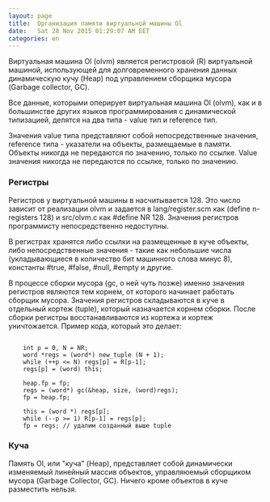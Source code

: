 ```yaml
---
layout: page
title:  Организация памяти виртуальной машины Ol
date:   Sat 28 Nov 2015 01:29:07 AM EET
categories: en
---
```

   Виртуальная машина Ol (olvm) является регистровой (R) виртуальной машиной, использующей для долговременного хранения данных динамическую кучу (Heap) под управлением сборщика мусора (Garbage collector, GC).

   Все данные, которыми оперирует виртуальная машина Ol (olvm), как и в большинстве других языков программирования с динамической типизацией, делятся на два типа - value тип и reference тип.

   Значения value типа представляют собой непосредственные значения, reference типа - указатели на объекты, размещаемые в памяти. Объекты никогда не передаются по значению, только по ссылке. Value значения никогда не передаются по ссылке, только по значению.

### Регистры

   Регистров у виртуальной машины в насчитывается 128. Это число зависит от реализации olvm и задается в lang/register.scm как (define n-registers 128) и src/olvm.c как #define NR 128. Значения регистров программисту непосредственно недоступны.

   В регистрах хранятся либо ссылки на размещенные в куче объекты, либо непосредственные значения - такие как небольшие числа (укладывающиеся в количество бит машинного слова минус 8), константы #true, #false, #null, #empty и другие.

   В процессе сборки мусора (gc, о ней чуть позже) именно значения регистров являются тем корнем, от которого начинает работать сборщик мусора. Значения регистров складываются в куче в отдельный кортеж (tuple), который назначается корнем сборки. После сборки регистры восстанавливаются из кортежа и кортеж уничтожается.
Пример кода, который это делает:
<pre><code>
    int p = 0, N = NR;
    word *regs = (word*) new_tuple (N + 1);
    while (++p <= N) regs[p] = R[p-1];
    regs[p] = (word) this;

    heap.fp = fp;
    regs = (word*) gc(&heap, size, (word)regs);
    fp = heap.fp;

    this = (word *) regs[p];
    while (--p >= 1) R[p-1] = regs[p];
    fp = regs; // удалим созданный выше tuple
</code></pre>

### Куча

   Память Ol, или "куча" (Heap), представляет собой динамически изменяемый линейный массив объектов, управляюемый сборщиком мусора (Garbage Collector, GC). Ничего кроме объектов в куче разместить нельзя.

